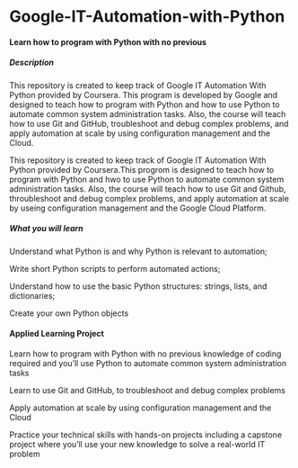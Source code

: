 # Google-IT-Automation-with-Python

#### Learn how to program with Python with no previous 
##### Description
This repository is created to keep track of Google IT Automation With Python provided by Coursera. This program is developed by Google and designed to teach how to program with Python and how to use Python to automate common system administration tasks. Also, the course will teach how to use Git and GitHub, troubleshoot and debug complex problems, and apply automation at scale by using configuration management and the Cloud.

This repository is created to keep track of Google IT Automation With Python provided by Coursera.This progrom is designed to teach how to program with Python and hwo to use Python to automate common system administration tasks. Also, the course will teach how to use Git and Github, throubleshoot and debug complex problems, and apply automation at scale by useing configuration management and the Google Cloud Platform.

##### What you will learn
Understand what Python is and why Python is relevant to automation;

Write short Python scripts to perform automated actions;

Understand how to use the basic Python structures: strings, lists, and dictionaries;

Create your own Python objects

#### Applied Learning Project
Learn how to program with Python with no previous knowledge of coding required and you’ll use Python to automate common system administration tasks

Learn to use Git and GitHub, to troubleshoot and debug complex problems

Apply automation at scale by using configuration management and the Cloud

Practice your technical skills with hands-on projects including a capstone project where you’ll use your new knowledge to solve a real-world IT problem

